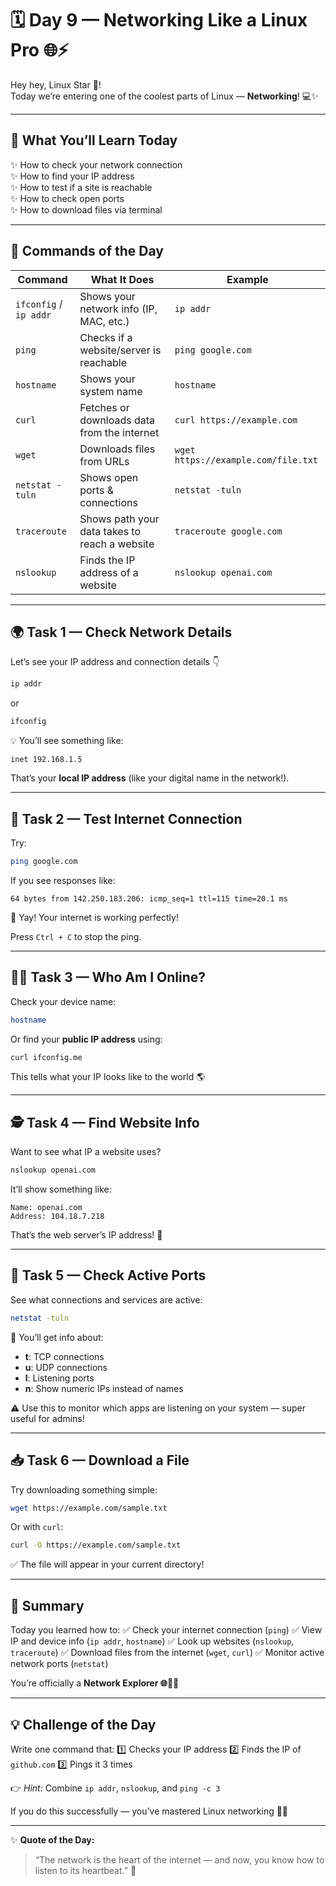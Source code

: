 # 🗓️ **Day 9 — Networking Like a Linux Pro 🌐⚡**

Hey hey, Linux Star 🌟!  
Today we’re entering one of the coolest parts of Linux — **Networking**! 💻✨  

---

## 🧠 **What You’ll Learn Today**

✨ How to check your network connection  
✨ How to find your IP address  
✨ How to test if a site is reachable  
✨ How to check open ports  
✨ How to download files via terminal  

---

## 📘 **Commands of the Day**

| Command | What It Does | Example |
|----------|---------------|---------|
| `ifconfig` / `ip addr` | Shows your network info (IP, MAC, etc.) | `ip addr` |
| `ping` | Checks if a website/server is reachable | `ping google.com` |
| `hostname` | Shows your system name | `hostname` |
| `curl` | Fetches or downloads data from the internet | `curl https://example.com` |
| `wget` | Downloads files from URLs | `wget https://example.com/file.txt` |
| `netstat -tuln` | Shows open ports & connections | `netstat -tuln` |
| `traceroute` | Shows path your data takes to reach a website | `traceroute google.com` |
| `nslookup` | Finds the IP address of a website | `nslookup openai.com` |

---

## 🌍 **Task 1 — Check Network Details**

Let’s see your IP address and connection details 👇  
```bash
ip addr
````

or

```bash
ifconfig
```

💡 You’ll see something like:

```
inet 192.168.1.5
```

That’s your **local IP address** (like your digital name in the network!).

---

## 📶 **Task 2 — Test Internet Connection**

Try:

```bash
ping google.com
```

If you see responses like:

```
64 bytes from 142.250.183.206: icmp_seq=1 ttl=115 time=20.1 ms
```

🎉 Yay! Your internet is working perfectly!

Press `Ctrl + C` to stop the ping.

---

## 🧑‍💻 **Task 3 — Who Am I Online?**

Check your device name:

```bash
hostname
```

Or find your **public IP address** using:

```bash
curl ifconfig.me
```

This tells what your IP looks like to the world 🌎

---

## 🕵️ **Task 4 — Find Website Info**

Want to see what IP a website uses?

```bash
nslookup openai.com
```

It’ll show something like:

```
Name: openai.com
Address: 104.18.7.218
```

That’s the web server’s IP address! 🔢

---

## 📡 **Task 5 — Check Active Ports**

See what connections and services are active:

```bash
netstat -tuln
```

💬 You’ll get info about:

* **t**: TCP connections
* **u**: UDP connections
* **l**: Listening ports
* **n**: Show numeric IPs instead of names

⚠️ Use this to monitor which apps are listening on your system — super useful for admins!

---

## 📥 **Task 6 — Download a File**

Try downloading something simple:

```bash
wget https://example.com/sample.txt
```

Or with `curl`:

```bash
curl -O https://example.com/sample.txt
```

✅ The file will appear in your current directory!

---

## 🏁 **Summary**

Today you learned how to:
✅ Check your internet connection (`ping`)
✅ View IP and device info (`ip addr`, `hostname`)
✅ Look up websites (`nslookup`, `traceroute`)
✅ Download files from the internet (`wget`, `curl`)
✅ Monitor active network ports (`netstat`)

You’re officially a **Network Explorer 🌐🕵️‍♀️**

---

## 💡 **Challenge of the Day**

Write one command that:
1️⃣ Checks your IP address
2️⃣ Finds the IP of `github.com`
3️⃣ Pings it 3 times

👉 *Hint:* Combine `ip addr`, `nslookup`, and `ping -c 3`

If you do this successfully — you’ve mastered Linux networking 💪🐧

---

✨ **Quote of the Day:**

> “The network is the heart of the internet — and now, you know how to listen to its heartbeat.” 💓


